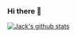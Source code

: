 ### Hi there 👋

[![Jack's github stats](https://github-readme-stats.vercel.app/api?username=jackdelahunt&count_private=true&show_icons=true&theme=radical)](https://github.com/jackdelahunt/github-readme-stats)

